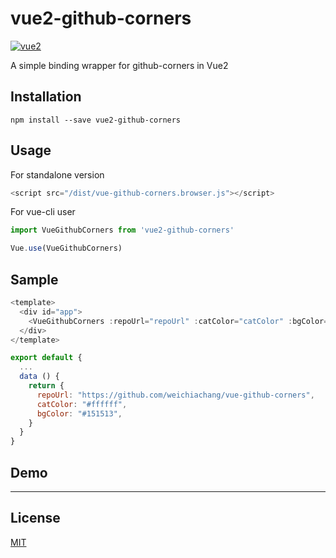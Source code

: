 # vue2-github-corners

[![vue2](https://img.shields.io/badge/vue-2.x-brightgreen.svg)](https://vuejs.org/)

A simple binding wrapper for github-corners in Vue2

## Installation

```
npm install --save vue2-github-corners
```

## Usage

For standalone version

```javascript
<script src="/dist/vue-github-corners.browser.js"></script>
```

For vue-cli user

```javascript
import VueGithubCorners from 'vue2-github-corners'

Vue.use(VueGithubCorners)
```

## Sample

```javascript
<template>
  <div id="app">
    <VueGithubCorners :repoUrl="repoUrl" :catColor="catColor" :bgColor="bgColor"></VueGithubCorners>
  </div>
</template>

export default {
  ...
  data () {
    return {
      repoUrl: "https://github.com/weichiachang/vue-github-corners",
      catColor: "#ffffff",
      bgColor: "#151513",
    }
  }
}
```

## Demo



---

## License

[MIT](http://opensource.org/licenses/MIT)
